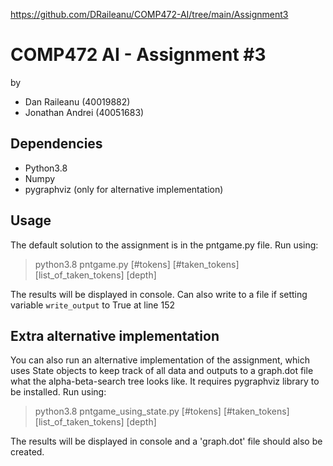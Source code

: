 https://github.com/DRaileanu/COMP472-AI/tree/main/Assignment3

# COMP472 AI - Assignment #3
by
* Dan Raileanu (40019882)
* Jonathan Andrei (40051683)

## Dependencies
- Python3.8
- Numpy
- pygraphviz (only for alternative implementation)

## Usage
The default solution to the assignment is in the pntgame.py file. Run using:
>python3.8 pntgame.py [#tokens] [#taken_tokens] [list_of_taken_tokens] [depth]

The results will be displayed in console. Can also write to a file if setting variable `write_output` to True at line 152


## Extra alternative implementation
You can also run an alternative implementation of the assignment, which uses State objects to keep track of all data and outputs to a graph.dot file what the alpha-beta-search tree looks like. It requires pygraphviz library to be installed. Run using:
>python3.8 pntgame_using_state.py [#tokens] [#taken_tokens] [list_of_taken_tokens] [depth]

The results will be displayed in console and a 'graph.dot' file should also be created.